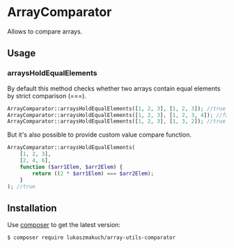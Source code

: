 # ArrayComparator
Allows to compare arrays.

## Usage
### arraysHoldEqualElements
By default this method checks whether two arrays contain equal elements by strict comparison (===).
``` php
ArrayComparator::arraysHoldEqualElements([1, 2, 3], [1, 2, 3]); //true
ArrayComparator::arraysHoldEqualElements([1, 2, 3], [1, 2, 3, 4]); //false
ArrayComparator::arraysHoldEqualElements([1, 2, 3], [1, 3, 2]); //true
```
But it's also possible to provide custom value compare function.
``` php
ArrayComparator::arraysHoldEqualElements(
    [1, 2, 3],
    [2, 4, 6],
    function ($arr1Elem, $arr2Elem) {
		return ((2 * $arr1Elem) === $arr2Elem);
    }  
); //true
```


## Installation
Use [composer](https://getcomposer.org) to get the latest version:
```
$ composer require lukaszmakuch/array-utils-comparator
```
